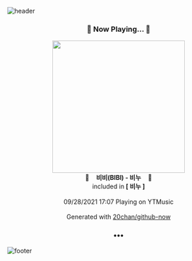 ![header](https://capsule-render.vercel.app/api?type=wave&height=170&section=header&text=Hi.%20I'm%20SHIFT&fontColor=090707&fontAlignX=45&fontAlignY=65&fontSize=100)

<h3 align="center">🎵 Now Playing... 🎵</h3>
<p align="center">
  <a href="https://music.youtube.com/watch?v=JeuZ5RCgvwM">
    <img width="300" src="https://lh3.googleusercontent.com/phZuErLj7AwcFmh46wnIReYDCppbBGQEsF_rLP1SdZhvl-mLsvBYYkkJRtfzssYkb62ObGjMMueI48M_">
  </a>
  <br>
  🎵&nbsp&nbsp&nbsp <b>비비(BIBI) - 비누</b> &nbsp&nbsp&nbsp🎵
  <br>
  included in <b>[ 비누 ]</b>
  
  <br />
  <br />
  09/28/2021 17:07 Playing on YTMusic
  <br />
  <br />
  Generated with <a href="https://github.com/20chan/github-now">20chan/github-now</a>
</p>

<h3 align="center">•••</h3>

![footer](https://capsule-render.vercel.app/api?type=wave&height=150&section=footer)
